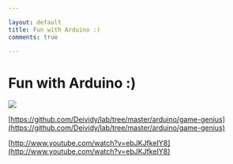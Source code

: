 ```yaml
---

layout: default
title: Fun with Arduino :)
comments: true

---
```


# Fun with Arduino :)

![](https://dl.dropboxusercontent.com/u/104864660/game.jpg)

[https://github.com/Deividy/lab/tree/master/arduino/game-genius](https://github.com/Deividy/lab/tree/master/arduino/game-genius)

[http://www.youtube.com/watch?v=ebJKJfkeIY8](http://www.youtube.com/watch?v=ebJKJfkeIY8)

